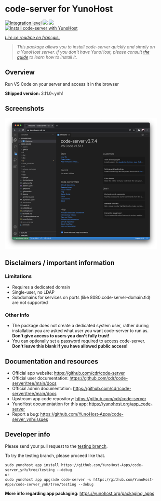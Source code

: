 <!--
N.B.: This README was automatically generated by https://github.com/YunoHost/apps/tree/master/tools/README-generator
It shall NOT be edited by hand.
-->

# code-server for YunoHost

[![Integration level](https://dash.yunohost.org/integration/code-server.svg)](https://dash.yunohost.org/appci/app/code-server) ![](https://ci-apps.yunohost.org/ci/badges/code-server.status.svg) ![](https://ci-apps.yunohost.org/ci/badges/code-server.maintain.svg)  
[![Install code-server with YunoHost](https://install-app.yunohost.org/install-with-yunohost.svg)](https://install-app.yunohost.org/?app=code-server)

*[Lire ce readme en français.](./README_fr.md)*

> *This package allows you to install code-server quickly and simply on a YunoHost server.
If you don't have YunoHost, please consult [the guide](https://yunohost.org/#/install) to learn how to install it.*

## Overview

Run VS Code on your server and access it in the browser

**Shipped version:** 3.11.0~ynh1



## Screenshots

![](./doc/screenshots/screenshot.png)

## Disclaimers / important information

### Limitations

* Requires a dedicated domain
* Single-user, no LDAP
* Subdomains for services on ports (like 8080.code-server-domain.tld) are not supported

### Other info

* The package does not create a dedicated system user, rather during installation you are asked what user you want code-server to run as. **Don't give access to users you don't fully trust!**
* You can optionally set a password required to access code-server. **Don't leave this blank if you have allowed public access!**

## Documentation and resources

* Official app website: https://github.com/cdr/code-server
* Official user documentation: https://github.com/cdr/code-server/tree/main/docs
* Official admin documentation: https://github.com/cdr/code-server/tree/main/docs
* Upstream app code repository: https://github.com/cdr/code-server
* YunoHost documentation for this app: https://yunohost.org/app_code-server
* Report a bug: https://github.com/YunoHost-Apps/code-server_ynh/issues

## Developer info

Please send your pull request to the [testing branch](https://github.com/YunoHost-Apps/code-server_ynh/tree/testing).

To try the testing branch, please proceed like that.
```
sudo yunohost app install https://github.com/YunoHost-Apps/code-server_ynh/tree/testing --debug
or
sudo yunohost app upgrade code-server -u https://github.com/YunoHost-Apps/code-server_ynh/tree/testing --debug
```

**More info regarding app packaging:** https://yunohost.org/packaging_apps